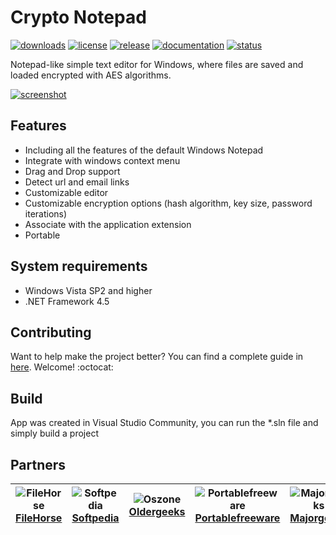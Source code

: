 # Crypto Notepad
[![downloads](https://img.shields.io/github/downloads/Crypto-Notepad/Crypto-Notepad/total.svg?&colorB=lightgrey)](https://github.com/Crypto-Notepad/Crypto-Notepad/releases/latest)
[![license](https://img.shields.io/github/license/Crypto-Notepad/Crypto-Notepad.svg)](https://github.com/Crypto-Notepad/Crypto-Notepad/blob/master/LICENSE)
[![release](https://img.shields.io/github/release/Crypto-Notepad/Crypto-Notepad.svg)](https://github.com/Crypto-Notepad/Crypto-Notepad/wiki/Release-Notes)
[![documentation](https://img.shields.io/badge/documentation-wiki-yellowgreen.svg)](https://github.com/Crypto-Notepad/Crypto-Notepad/wiki/Documentation)
[![status](https://img.shields.io/badge/project_status-active-red.svg)](https://github.com/Crypto-Notepad/Crypto-Notepad/wiki/Project-status)

Notepad-like simple text editor for Windows, where files are saved and loaded encrypted with AES algorithms.

[![screenshot](https://i.imgur.com/rqfKzNX.gif)](https://github.com/Crypto-Notepad/Crypto-Notepad/wiki/Documentation#screenshots)

## Features

* Including all the features of the default Windows Notepad
* Integrate with windows context menu
* Drag and Drop support
* Detect url and email links
* Сustomizable editor 
* Сustomizable encryption options (hash algorithm, key size, password iterations)  
* Associate with the application extension
* Portable

## System requirements
* Windows Vista SP2 and higher
* .NET Framework 4.5

## Contributing
Want to help make the project better? You can find a complete guide in [here](https://github.com/Crypto-Notepad/Crypto-Notepad/blob/master/CONTRIBUTING.md). Welcome! :octocat:

## Build
App was created in Visual Studio Community, you can run the *.sln file and simply build a project

## Partners
![FileHorse](http://i.imgur.com/o5hgnav.png) [FileHorse](http://filehorse.com/download-crypto-notepad/) | ![Softpedia](http://i.imgur.com/mPpwppP.png)[Softpedia](http://softpedia.com/get/Office-tools/Text-editors/Crypto-Notepad.shtml) | ![Oszone](https://i.imgur.com/Jo5hP0X.jpg) [Oldergeeks](https://www.oldergeeks.com/downloads/file.php?id=2665) | ![Portablefreeware](http://i.imgur.com/7v2GHXE.png) [Portablefreeware](https://portablefreeware.com/index.php?id=2873) | ![Majorgeeks](http://i.imgur.com/qQr5IZv.png) [Majorgeeks](http://www.majorgeeks.com/files/details/crypto_notepad.html)
--- | --- | --- | --- | ---
